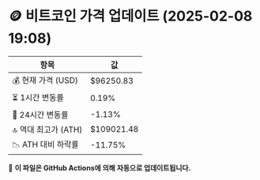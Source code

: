 # 🪙 비트코인 가격 업데이트 (2025-02-08 19:08)

| 항목                | 값 |
|--------------------|----------------|
| 💰 현재 가격 (USD) | $96250.83 |
| ⏳ 1시간 변동률    | 0.19% |
| 📆 24시간 변동률   | -1.13% |
| 🔝 역대 최고가 (ATH) | $109021.48 |
| 📉 ATH 대비 하락률 | -11.75% |

🔄 **이 파일은 GitHub Actions에 의해 자동으로 업데이트됩니다.**
